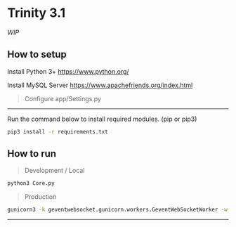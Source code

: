 Trinity 3.1
====
*WIP*

How to setup
-------------------
Install Python 3+
https://www.python.org/

Install MySQL Server
https://www.apachefriends.org/index.html

> Configure
app/Settings.py

--------------------
Run the command below to install required modules. (pip or pip3)

```sh
pip3 install -r requirements.txt
```

How to run
----------------
> Development / Local
```sh
python3 Core.py
```

> Production
```sh
gunicorn3 -k geventwebsocket.gunicorn.workers.GeventWebSocketWorker -w 1 Core:app
```

------------------

